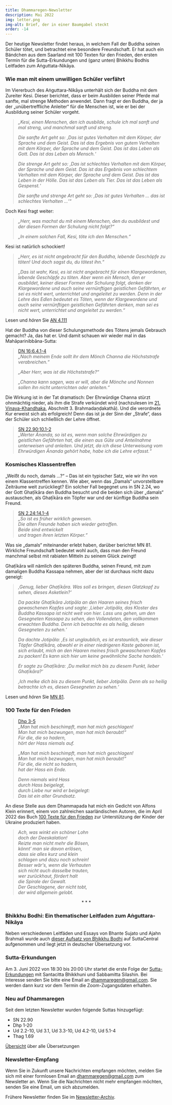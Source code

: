 ```yaml
---
title: Dhammaregen-Newsletter
description: Mai 2022
img: letter.png
img-alt: Brief, der in einer Baumgabel steckt
order: -14
---
```


Der heutige Newsletter findet heraus, in welchem Fall der Buddha seinen Schüler tötet, und betrachtet eine besondere Freundschaft. Er hat auch ein Bändchen aus dem Saarland mit 100 Texten für den Frieden, den ersten Termin für die Sutta-Erkundungen und (ganz unten) Bhikkhu Bodhis Leitfaden zum Aṅguttata-Nikāya.

### Wie man mit einem unwilligen Schüler verfährt

Im Viererbuch des Aṅguttara-Nikāya unterhält sich der Buddha mit dem Zureiter Kesi. Dieser berichtet, dass er beim Ausbilden seiner Pferde mal sanfte, mal strenge Methoden anwendet. Dann fragt er den Buddha, der ja der „unübertreffliche Anleiter“ für die Menschen ist, wie er bei der Ausbildung seiner Schüler vorgeht.

> *„Kesi, einen Menschen, den ich ausbilde, schule ich mal sanft und mal streng, und manchmal sanft und streng.* 
> 
> *Die sanfte Art geht so: ‚Das ist gutes Verhalten mit dem Körper, der Sprache und dem Geist. Das ist das Ergebnis von gutem Verhalten mit dem Körper, der Sprache und dem Geist. Das ist das Leben als Gott. Das ist das Leben als Mensch.‘* 
> 
> *Die strenge Art geht so: ‚Das ist schlechtes Verhalten mit dem Körper, der Sprache und dem Geist. Das ist das Ergebnis von schlechtem Verhalten mit dem Körper, der Sprache und dem Geist. Das ist das Leben in der Hölle. Das ist das Leben als Tier. Das ist das Leben als Gespenst.‘*
> 
> *Die sanfte und strenge Art geht so: ‚Das ist gutes Verhalten … das ist schlechtes Verhalten …‘“*

Doch Kesi fragt weiter:

> *„Herr, was machst du mit einem Menschen, den du ausbildest und der diesen Formen der Schulung nicht folgt?“* 
> 
> *„In einem solchen Fall, Kesi, töte ich den Menschen.“* 

Kesi ist natürlich schockiert!

> *„Herr, es ist nicht angebracht für den Buddha, lebende Geschöpfe zu töten! Und doch sagst du, du tötest ihn.“* 
> 
> *„Das ist wahr, Kesi, es ist nicht angebracht für einen Klargewordenen, lebende Geschöpfe zu töten. Aber wenn ein Mensch, den er ausbildet, keiner dieser Formen der Schulung folgt, denken der Klargewordene und auch seine vernünftigen geistlichen Gefährten, er sei es nicht wert, unterrichtet und angeleitet zu werden. Denn in der Lehre des Edlen bedeutet es Töten, wenn der Klargewordene und auch seine vernünftigen geistlichen Gefährten denken, man sei es nicht wert, unterrichtet und angeleitet zu werden.“*

Lesen und *hören* Sie [AN 4.111](#/sutta/an4.111/de/sabbamitta)

Hat der Buddha von dieser Schulungsmethode des Tötens jemals Gebrauch gemacht? Ja, das hat er. Und damit schauen wir wieder mal in das Mahāparinibbāna-Sutta:

> [DN 16:6.4.1-4](#/sutta/dn16:6.4.1/de/sabbamitta)  
> *„Nach meinem Ende sollt ihr dem Mönch Channa die Höchststrafe verabreichen.“*
> 
> *„Aber Herr, was ist die Höchststrafe?“*
> 
> *„Channa kann sagen, was er will, aber die Mönche und Nonnen sollen ihn nicht unterrichten oder anleiten.“*

Die Wirkung ist in der Tat dramatisch: Der Ehrwürdige Channa stürzt ohnmächtig nieder, als ihm die Strafe verkündet wird (nachzulesen im [21. Vinaya-Khandhaka](https://suttacentral.net/pli-tv-kd21/de/schaefer-beyerlein/?lang=de&reference=main&highlight=true), Abschnitt 3. Brahmadaṇḍakathā). Und die verordnete Kur erweist sich als erfolgreich! Denn das ist ja der Sinn der „Strafe“, dass der Schüler sich schließlich der Lehre öffnet.

> [SN 22.90:10.1-2](#/sutta/sn22.90:10.1/de/sabbamitta)  
> *„Werter Ānanda, so ist es, wenn man solche Ehrwürdigen zu geistlichen Gefährten hat, die einen aus Güte und Anteilnahme unterweisen und anleiten. Und jetzt, da ich diese Unterweisung vom Ehrwürdigen Ānanda gehört habe, habe ich die Lehre erfasst.“*

### Kosmisches Klassentreffen

„Weißt du noch, damals …?“ – Das ist ein typischer Satz, wie wir ihn von einem Klassentreffen kennen. Wie aber, wenn das „Damals“ unvorstellbare Zeiträume weit zurückliegt? Ein solcher Fall begegnet uns in SN 2.24, wo der Gott Ghaṭīkāra den Buddha besucht und die beiden sich über „damals“ austauschen, als Ghaṭīkāra ein Töpfer war und der künftige Buddha sein Freund.

>[SN 2.24:14.1-4](#/sutta/sn2.24:14.1/de/sabbamitta)  
>*„So ist es früher wirklich gewesen.*    
>*Die alten Freunde haben sich wieder getroffen.*    
>*Beide sind entwickelt*    
>*und tragen ihren letzten Körper.“*  

Was sie „damals“ miteinander erlebt haben, darüber berichtet MN 81. Wirkliche Freundschaft bedeutet wohl auch, dass man den Freund manchmal selbst mit rabiaten Mitteln zu seinem Glück zwingt!

Ghaṭīkāra will nämlich den späteren Buddha, seinen Freund, mit zum damaligen Buddha Kassapa nehmen, aber der ist durchaus nicht dazu geneigt:

>*‚Genug, lieber Ghaṭīkāra. Was soll es bringen, diesen Glatzkopf zu sehen, dieses Asketlein?‘*
>
>*Da packte Ghaṭīkāra Jotipāla an den Haaren seines frisch gewaschenen Kopfes und sagte: ‚Lieber Jotipāla, das Kloster des Buddha Kassapa ist nicht weit von hier. Lass uns gehen, um den Gesegneten Kassapa zu sehen, den Vollendeten, den vollkommen erwachten Buddha. Denn ich betrachte es als heilig, diesen Gesegneten zu sehen.‘* 
>
>*Da dachte Jotipāla: ‚Es ist unglaublich, es ist erstaunlich, wie dieser Töpfer Ghaṭīkāra, obwohl er in einer niedrigeren Kaste geboren ist, sich erlaubt, mich an den Haaren meines frisch gewaschenen Kopfes zu packen! Es kann sich hier um keine gewöhnliche Sache handeln.‘* 
>
>*Er sagte zu Ghaṭīkāra: ‚Du melkst mich bis zu diesem Punkt, lieber Ghaṭīkāra?‘* 
>
>*‚Ich melke dich bis zu diesem Punkt, lieber Jotipāla. Denn als so heilig betrachte ich es, diesen Gesegneten zu sehen.‘* 

Lesen und *hören* Sie [MN 81](#/sutta/mn81/de/sabbamitta).

### 100 Texte für den Frieden

>[Dhp 3-5](#/sutta/dhp3:1/de/sabbamitta)  
>*„Man hat mich beschimpft, man hat mich geschlagen!  
>Man hat mich bezwungen, man hat mich beraubt!“  
>Für die, die so hadern,  
>hört der Hass niemals auf.*  
>
>*„Man hat mich beschimpft, man hat mich geschlagen!  
>Man hat mich bezwungen, man hat mich beraubt!“  
>Für die, die nicht so hadern,  
>hat der Hass ein Ende.*  
>
>*Denn niemals wird Hass  
>durch Hass beigelegt,  
>durch Liebe nur wird er beigelegt:  
>Das ist ein alter Grundsatz.*

An diese Stelle aus dem Dhammapada hat mich ein Gedicht von Alfons Klein erinnert, einem von zahlreichen saarländischen Autoren, die im April 2022 das Buch [100 Texte für den Frieden](https://www.edition-schaumberg.shop/p/100-texte-fuer-den-frieden) zur Unterstützung der Kinder der Ukraine produziert haben.

>*Ach, was winkt ein schöner Lohn*  
>*doch der Deeskalation!*  
>*Reizte man nicht mehr die Bösen,*  
>*könnt' man sie davon erlösen,*  
>*dass sie alles kurz und klein*  
>*schlagen und dazu noch schrein!*  
>*Besser wär's, wenn die Verhauten*  
>*sich nicht auch dasselbe trauten,*  
>*wer zurückhaut, fördert halt*  
>*die Spirale der Gewalt.*  
>*Der Geschlagene, der nicht tobt,*  
>*der wird allgemein gelobt.*

<div style="text-align: center;">* * *</div>

### Bhikkhu Bodhi: Ein thematischer Leitfaden zum Aṅguttara-Nikāya

Neben verschiedenen Leitfäden und Essays von Bhante Sujato und Ajahn Brahmali wurde auch [dieser Aufsatz von Bhikkhu Bodhi](https://suttacentral.net/an-introduction-bodhi?lang=de) auf SuttaCentral aufgenommen und liegt jetzt in deutscher Übersetzung vor.

### Sutta-Erkundungen 

Am 3. Juni 2022 von 18:30 bis 20:00 Uhr startet die erste Folge der [Sutta-Erkundungen](#/wiki/erkundung) mit Santacitta Bhikkhuni und Sabbamitta Silashin. Bei Interesse senden Sie bitte eine Email an [dhammaregen@gmail.com](mailto:dhammaregen@gmail.com). Sie werden dann kurz vor dem Termin die Zoom-Zugangsdaten erhalten.

### Neu auf Dhammaregen

Seit dem letzten Newsletter wurden folgende Suttas hinzugefügt:
- SN 22.90
- Dhp 1-20
- Ud 2.2-10, Ud 3.1, Ud 3.3-10, Ud 4.2-10, Ud 5.1-4
- Thag 1.69

[Übersicht](#/wiki/uebersetzung/uebersicht) über alle Übersetzungen

### Newsletter-Empfang

Wenn Sie in Zukunft unsere Nachrichten empfangen möchten, melden Sie sich mit einer formlosen Email an [dhammaregen@gmail.com](mailto:dhammaregen@gmail.com) zum Newsletter an. Wenn Sie die Nachrichten nicht mehr empfangen möchten, senden Sie eine Email, um sich abzumelden.

Frühere Newsletter finden Sie im [Newsletter-Archiv](#/wiki/news/inhalt).
